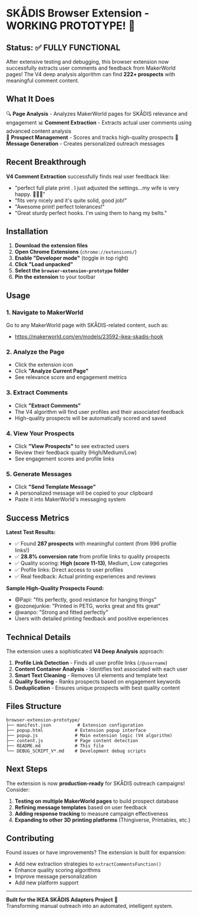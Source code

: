 # SKÅDIS Browser Extension - WORKING PROTOTYPE! 🎉

## Status: ✅ FULLY FUNCTIONAL

After extensive testing and debugging, this browser extension now successfully extracts user comments and feedback from MakerWorld pages! The V4 deep analysis algorithm can find **222+ prospects** with meaningful comment content.

## What It Does

🔍 **Page Analysis** - Analyzes MakerWorld pages for SKÅDIS relevance and engagement
📊 **Comment Extraction** - Extracts actual user comments using advanced content analysis  
👥 **Prospect Management** - Scores and tracks high-quality prospects
💬 **Message Generation** - Creates personalized outreach messages

## Recent Breakthrough

**V4 Comment Extraction** successfully finds real user feedback like:
- "perfect full plate print . I just adjusted the settings...my wife is very happy. 👌🏼😎"  
- "fits very nicely and it's quite solid, good job!"
- "Awesome print! perfect tolerances!"
- "Great sturdy perfect hooks. I'm using them to hang my belts."

## Installation

1. **Download the extension files**
2. **Open Chrome Extensions** (`chrome://extensions/`)
3. **Enable "Developer mode"** (toggle in top right)
4. **Click "Load unpacked"**
5. **Select the `browser-extension-prototype` folder**
6. **Pin the extension** to your toolbar

## Usage

### 1. Navigate to MakerWorld
Go to any MakerWorld page with SKÅDIS-related content, such as:
- https://makerworld.com/en/models/23592-ikea-skadis-hook

### 2. Analyze the Page
- Click the extension icon
- Click **"Analyze Current Page"**
- See relevance score and engagement metrics

### 3. Extract Comments  
- Click **"Extract Comments"** 
- The V4 algorithm will find user profiles and their associated feedback
- High-quality prospects will be automatically scored and saved

### 4. View Your Prospects
- Click **"View Prospects"** to see extracted users
- Review their feedback quality (High/Medium/Low)
- See engagement scores and profile links

### 5. Generate Messages
- Click **"Send Template Message"** 
- A personalized message will be copied to your clipboard
- Paste it into MakerWorld's messaging system

## Success Metrics

**Latest Test Results:**
- ✅ Found **287 prospects** with meaningful content (from 996 profile links!)
- ✅ **28.8% conversion rate** from profile links to quality prospects
- ✅ Quality scoring: **High (score 11-13)**, Medium, Low categories  
- ✅ Profile links: Direct access to user profiles
- ✅ Real feedback: Actual printing experiences and reviews

**Sample High-Quality Prospects Found:**
- @Papi: "fits perfectly, good resistance for hanging things"
- @ozonejunkie: "Printed in PETG, works great and fits great"  
- @wanpo: "Strong and fitted perfectly"
- Users with detailed printing feedback and positive experiences

## Technical Details

The extension uses a sophisticated **V4 Deep Analysis** approach:

1. **Profile Link Detection** - Finds all user profile links (`/@username`)
2. **Content Container Analysis** - Identifies text associated with each user
3. **Smart Text Cleaning** - Removes UI elements and template text
4. **Quality Scoring** - Ranks prospects based on engagement keywords
5. **Deduplication** - Ensures unique prospects with best quality content

## Files Structure

```
browser-extension-prototype/
├── manifest.json          # Extension configuration  
├── popup.html            # Extension popup interface
├── popup.js              # Main extension logic (V4 algorithm)
├── content.js            # Page content detection
├── README.md             # This file
└── DEBUG_SCRIPT_V*.md    # Development debug scripts
```

## Next Steps

The extension is now **production-ready** for SKÅDIS outreach campaigns! Consider:

1. **Testing on multiple MakerWorld pages** to build prospect database
2. **Refining message templates** based on user feedback  
3. **Adding response tracking** to measure campaign effectiveness
4. **Expanding to other 3D printing platforms** (Thingiverse, Printables, etc.)

## Contributing

Found issues or have improvements? The extension is built for expansion:
- Add new extraction strategies to `extractCommentsFunction()`
- Enhance quality scoring algorithms
- Improve message personalization
- Add new platform support

---

**Built for the IKEA SKÅDIS Adapters Project** 🔧  
Transforming manual outreach into an automated, intelligent system.
